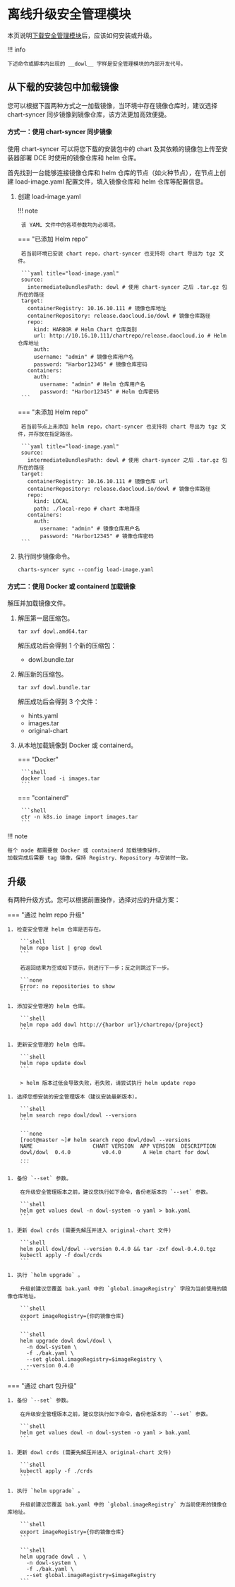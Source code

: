 # 离线升级安全管理模块

本页说明[下载安全管理模块](../../../download/modules/dowl.md)后，应该如何安装或升级。

!!! info

    下述命令或脚本内出现的 __dowl__ 字样是安全管理模块的内部开发代号。

## 从下载的安装包中加载镜像

您可以根据下面两种方式之一加载镜像，当环境中存在镜像仓库时，建议选择 chart-syncer 同步镜像到镜像仓库，该方法更加高效便捷。

#### 方式一：使用 chart-syncer 同步镜像

使用 chart-syncer 可以将您下载的安装包中的 chart 及其依赖的镜像包上传至安装器部署 DCE 时使用的镜像仓库和 helm 仓库。

首先找到一台能够连接镜像仓库和 helm 仓库的节点（如火种节点），在节点上创建 load-image.yaml 配置文件，填入镜像仓库和 helm 仓库等配置信息。

1. 创建 load-image.yaml

    !!! note  

        该 YAML 文件中的各项参数均为必填项。

    === "已添加 Helm repo"

        若当前环境已安装 chart repo，chart-syncer 也支持将 chart 导出为 tgz 文件。

        ```yaml title="load-image.yaml"
        source:
          intermediateBundlesPath: dowl # 使用 chart-syncer 之后 .tar.gz 包所在的路径
        target:
          containerRegistry: 10.16.10.111 # 镜像仓库地址
          containerRepository: release.daocloud.io/dowl # 镜像仓库路径
          repo:
            kind: HARBOR # Helm Chart 仓库类别
            url: http://10.16.10.111/chartrepo/release.daocloud.io # Helm 仓库地址
            auth:
            username: "admin" # 镜像仓库用户名
            password: "Harbor12345" # 镜像仓库密码
          containers:
            auth:
              username: "admin" # Helm 仓库用户名
              password: "Harbor12345" # Helm 仓库密码
        ```

    === "未添加 Helm repo"

        若当前节点上未添加 helm repo，chart-syncer 也支持将 chart 导出为 tgz 文件，并存放在指定路径。

        ```yaml title="load-image.yaml"
        source:
          intermediateBundlesPath: dowl # 使用 chart-syncer 之后 .tar.gz 包所在的路径
        target:
          containerRegistry: 10.16.10.111 # 镜像仓库 url
          containerRepository: release.daocloud.io/dowl # 镜像仓库路径
          repo:
            kind: LOCAL
            path: ./local-repo # chart 本地路径
          containers:
            auth:
              username: "admin" # 镜像仓库用户名
              password: "Harbor12345" # 镜像仓库密码
        ```

1. 执行同步镜像命令。

    ```shell
    charts-syncer sync --config load-image.yaml
    ```

#### 方式二：使用 Docker 或 containerd 加载镜像

解压并加载镜像文件。

1. 解压第一层压缩包。

    ```shell
    tar xvf dowl.amd64.tar
    ```

    解压成功后会得到 1 个新的压缩包：

    - dowl.bundle.tar

2. 解压新的压缩包。

    ```shell
    tar xvf dowl.bundle.tar
    ```

    解压成功后会得到 3 个文件：

    - hints.yaml
    - images.tar
    - original-chart

3. 从本地加载镜像到 Docker 或 containerd。

    === "Docker"

        ```shell
        docker load -i images.tar
        ```

    === "containerd"

        ```shell
        ctr -n k8s.io image import images.tar
        ```

!!! note

    每个 node 都需要做 Docker 或 containerd 加载镜像操作，
    加载完成后需要 tag 镜像，保持 Registry、Repository 与安装时一致。

## 升级

有两种升级方式。您可以根据前置操作，选择对应的升级方案：

=== "通过 helm repo 升级"

    1. 检查安全管理 helm 仓库是否存在。

        ```shell
        helm repo list | grep dowl
        ```

        若返回结果为空或如下提示，则进行下一步；反之则跳过下一步。

        ```none
        Error: no repositories to show
        ```

    1. 添加安全管理的 helm 仓库。

        ```shell
        helm repo add dowl http://{harbor url}/chartrepo/{project}
        ```

    1. 更新安全管理的 helm 仓库。

        ```shell
        helm repo update dowl
        ```

        > helm 版本过低会导致失败，若失败，请尝试执行 helm update repo

    1. 选择您想安装的安全管理版本（建议安装最新版本）。

        ```shell
        helm search repo dowl/dowl --versions
        ```

        ```none
        [root@master ~]# helm search repo dowl/dowl --versions
        NAME                   CHART VERSION  APP VERSION  DESCRIPTION
        dowl/dowl  0.4.0          v0.4.0       A Helm chart for dowl
        ...
        ```

    1. 备份 `--set` 参数。

        在升级安全管理版本之前，建议您执行如下命令，备份老版本的 `--set` 参数。

        ```shell
        helm get values dowl -n dowl-system -o yaml > bak.yaml
        ```

    1. 更新 dowl crds (需要先解压并进入 original-chart 文件)

        ```shell
        helm pull dowl/dowl --version 0.4.0 && tar -zxf dowl-0.4.0.tgz
        kubectl apply -f dowl/crds
        ```

    1. 执行 `helm upgrade` 。

        升级前建议您覆盖 bak.yaml 中的 `global.imageRegistry` 字段为当前使用的镜像仓库地址。

        ```shell
        export imageRegistry={你的镜像仓库}
        ```

        ```shell
        helm upgrade dowl dowl/dowl \
          -n dowl-system \
          -f ./bak.yaml \
          --set global.imageRegistry=$imageRegistry \
          --version 0.4.0
        ```

=== "通过 chart 包升级"

    1. 备份 `--set` 参数。

        在升级安全管理版本之前，建议您执行如下命令，备份老版本的 `--set` 参数。

        ```shell
        helm get values dowl -n dowl-system -o yaml > bak.yaml
        ```

    1. 更新 dowl crds (需要先解压并进入 original-chart 文件)

        ```shell
        kubectl apply -f ./crds
        ```

    1. 执行 `helm upgrade` 。

        升级前建议您覆盖 bak.yaml 中的 `global.imageRegistry` 为当前使用的镜像仓库地址。

        ```shell
        export imageRegistry={你的镜像仓库}
        ```

        ```shell
        helm upgrade dowl . \
          -n dowl-system \
          -f ./bak.yaml \
          --set global.imageRegistry=$imageRegistry
        ```
